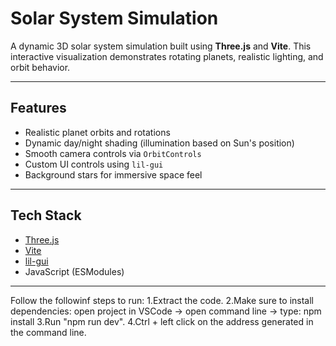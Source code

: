 #  Solar System Simulation

A dynamic 3D solar system simulation built using **Three.js** and **Vite**. This interactive visualization demonstrates rotating planets, realistic lighting, and orbit behavior.

---

##  Features

- Realistic planet orbits and rotations
- Dynamic day/night shading (illumination based on Sun's position)
- Smooth camera controls via `OrbitControls`
- Custom UI controls using `lil-gui`
- Background stars for immersive space feel

---

##  Tech Stack

- [Three.js](https://threejs.org/)
- [Vite](https://vitejs.dev/)
- [lil-gui](https://lil-gui.georgealways.com/)
- JavaScript (ESModules)

---

Follow the followinf steps to run:
1.Extract the code.
2.Make sure to install dependencies: open project in VSCode -> open command line -> type: npm install
3.Run "npm run dev".
4.Ctrl + left click on the address generated in the command line. 